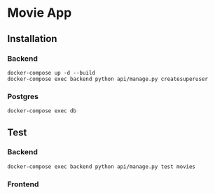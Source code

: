 # Movie App

## Installation

### Backend

    docker-compose up -d --build
    docker-compose exec backend python api/manage.py createsuperuser

### Postgres

    docker-compose exec db

## Test

### Backend

    docker-compose exec backend python api/manage.py test movies

### Frontend
